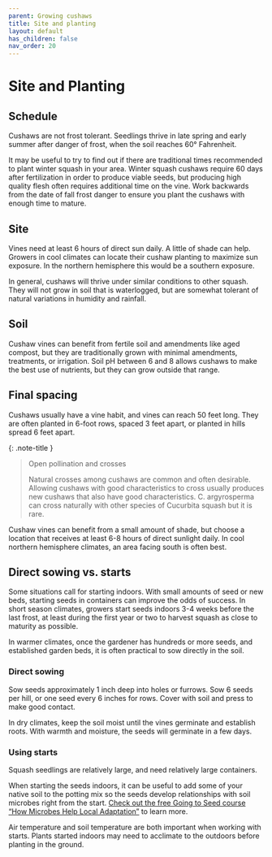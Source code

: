 ```yaml
---
parent: Growing cushaws
title: Site and planting
layout: default
has_children: false
nav_order: 20
---
```


# Site and Planting

## Schedule

Cushaws are not frost tolerant. Seedlings thrive in late spring and early summer after danger of frost, when the soil reaches 60° Fahrenheit.

It may be useful to try to find out if there are traditional times recommended to plant winter squash in your area. Winter squash cushaws require 60 days after fertilization in order to produce viable seeds, but producing high quality flesh often requires additional time on the vine. Work backwards from the date of fall frost danger to ensure you plant the cushaws with enough time to mature.

## Site

Vines need at least 6 hours of direct sun daily. A little of shade can help. Growers in cool climates can locate their cushaw planting to maximize sun exposure. In the northern hemisphere this would be a southern exposure.

In general, cushaws will thrive under similar conditions to other squash. They will not grow in soil that is waterlogged, but are somewhat tolerant of natural variations in humidity and rainfall.

## Soil

Cushaw vines can benefit from fertile soil and amendments like aged compost, but they are traditionally grown with minimal amendments, treatments, or irrigation. Soil pH between 6 and 8 allows cushaws to make the best use of nutrients, but they can grow outside that range.

## Final spacing

Cushaws usually have a vine habit, and vines can reach 50 feet long. They are often planted in 6-foot rows, spaced 3 feet apart, or planted in hills spread 6 feet apart.

{: .note-title }
> Open pollination and crosses
>
> Natural crosses among cushaws are common and often desirable. Allowing cushaws with good characteristics to cross usually produces new cushaws that also have good characteristics. C. argyrosperma can cross naturally with other species of Cucurbita squash but it is rare.

Cushaw vines can benefit from a small amount of shade, but choose a location that receives at least 6-8 hours of direct sunlight daily. In cool northern hemisphere climates, an area facing south is often best.

## Direct sowing vs. starts

Some situations call for starting indoors. With small amounts of seed or new beds, starting seeds in containers can improve the odds of success. In short season climates, growers start seeds indoors 3-4 weeks before the last frost, at least during the first year or two to harvest squash as close to maturity as possible.

In warmer climates, once the gardener has hundreds or more seeds, and established garden beds, it is often practical to sow directly in the soil.

### Direct sowing

Sow seeds approximately 1 inch deep into holes or furrows. Sow 6 seeds per hill, or one seed every 6 inches for rows. Cover with soil and press to make good contact.

In dry climates, keep the soil moist until the vines germinate and establish roots. With warmth and moisture, the seeds will germinate in a few days.

### Using starts

Squash seedlings are relatively large, and need relatively large containers.

When starting the seeds indoors, it can be useful to add some of your native soil to the potting mix so the seeds develop relationships with soil microbes right from the start. [Check out the free Going to Seed course “How Microbes Help Local Adaptation”](https://goingtoseed.org/products/1734455) to learn more.

Air temperature and soil temperature are both important when working with starts. Plants started indoors may need to acclimate to the outdoors before planting in the ground.